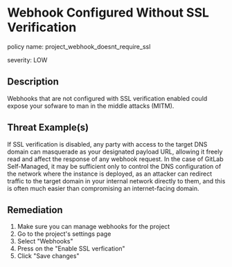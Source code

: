 # Webhook Configured Without SSL Verification

policy name: project_webhook_doesnt_require_ssl

severity: LOW

## Description

Webhooks that are not configured with SSL verification enabled could expose
your sofware to man in the middle attacks (MITM).

## Threat Example(s)

If SSL verification is disabled, any party with access to the target DNS domain
can masquerade as your designated payload URL, allowing it freely read and
affect the response of any webhook request.
In the case of GitLab Self-Managed, it may be sufficient only to control the
DNS configuration of the network where the instance is deployed, as an attacker
can redirect traffic to the target domain in your internal network directly to
them, and this is often much easier than compromising an internet-facing domain.

## Remediation

1. Make sure you can manage webhooks for the project
2. Go to the project's settings page
3. Select "Webhooks"
4. Press on the "Enable SSL verfication"
5. Click "Save changes"
